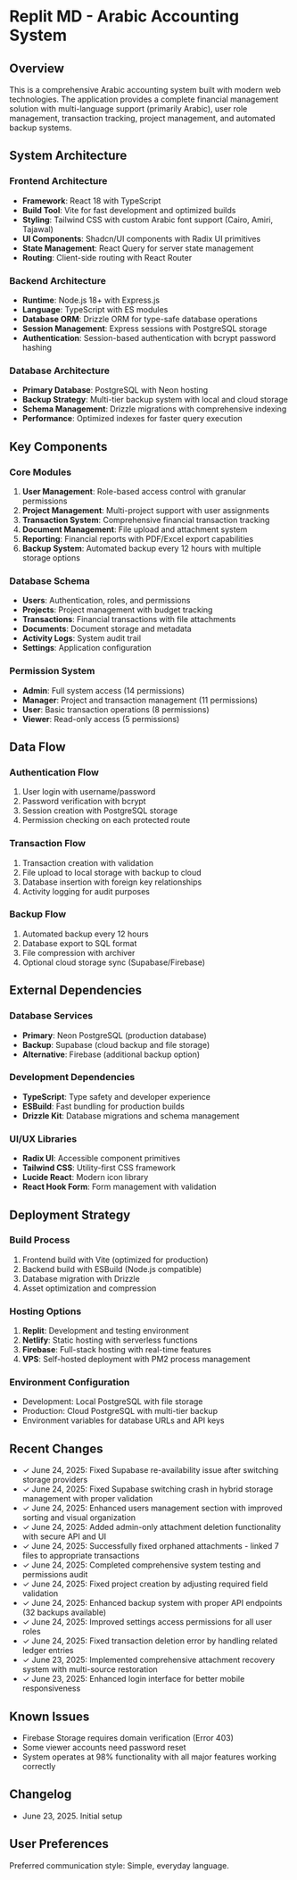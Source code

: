 # Replit MD - Arabic Accounting System

## Overview
This is a comprehensive Arabic accounting system built with modern web technologies. The application provides a complete financial management solution with multi-language support (primarily Arabic), user role management, transaction tracking, project management, and automated backup systems.

## System Architecture

### Frontend Architecture
- **Framework**: React 18 with TypeScript
- **Build Tool**: Vite for fast development and optimized builds
- **Styling**: Tailwind CSS with custom Arabic font support (Cairo, Amiri, Tajawal)
- **UI Components**: Shadcn/UI components with Radix UI primitives
- **State Management**: React Query for server state management
- **Routing**: Client-side routing with React Router

### Backend Architecture  
- **Runtime**: Node.js 18+ with Express.js
- **Language**: TypeScript with ES modules
- **Database ORM**: Drizzle ORM for type-safe database operations
- **Session Management**: Express sessions with PostgreSQL storage
- **Authentication**: Session-based authentication with bcrypt password hashing

### Database Architecture
- **Primary Database**: PostgreSQL with Neon hosting
- **Backup Strategy**: Multi-tier backup system with local and cloud storage
- **Schema Management**: Drizzle migrations with comprehensive indexing
- **Performance**: Optimized indexes for faster query execution

## Key Components

### Core Modules
1. **User Management**: Role-based access control with granular permissions
2. **Project Management**: Multi-project support with user assignments
3. **Transaction System**: Comprehensive financial transaction tracking
4. **Document Management**: File upload and attachment system
5. **Reporting**: Financial reports with PDF/Excel export capabilities
6. **Backup System**: Automated backup every 12 hours with multiple storage options

### Database Schema
- **Users**: Authentication, roles, and permissions
- **Projects**: Project management with budget tracking
- **Transactions**: Financial transactions with file attachments
- **Documents**: Document storage and metadata
- **Activity Logs**: System audit trail
- **Settings**: Application configuration

### Permission System
- **Admin**: Full system access (14 permissions)
- **Manager**: Project and transaction management (11 permissions)
- **User**: Basic transaction operations (8 permissions)
- **Viewer**: Read-only access (5 permissions)

## Data Flow

### Authentication Flow
1. User login with username/password
2. Password verification with bcrypt
3. Session creation with PostgreSQL storage
4. Permission checking on each protected route

### Transaction Flow
1. Transaction creation with validation
2. File upload to local storage with backup to cloud
3. Database insertion with foreign key relationships
4. Activity logging for audit purposes

### Backup Flow
1. Automated backup every 12 hours
2. Database export to SQL format
3. File compression with archiver
4. Optional cloud storage sync (Supabase/Firebase)

## External Dependencies

### Database Services
- **Primary**: Neon PostgreSQL (production database)
- **Backup**: Supabase (cloud backup and file storage)
- **Alternative**: Firebase (additional backup option)

### Development Dependencies
- **TypeScript**: Type safety and developer experience
- **ESBuild**: Fast bundling for production builds
- **Drizzle Kit**: Database migrations and schema management

### UI/UX Libraries
- **Radix UI**: Accessible component primitives
- **Tailwind CSS**: Utility-first CSS framework
- **Lucide React**: Modern icon library
- **React Hook Form**: Form management with validation

## Deployment Strategy

### Build Process
1. Frontend build with Vite (optimized for production)
2. Backend build with ESBuild (Node.js compatible)
3. Database migration with Drizzle
4. Asset optimization and compression

### Hosting Options
1. **Replit**: Development and testing environment
2. **Netlify**: Static hosting with serverless functions
3. **Firebase**: Full-stack hosting with real-time features
4. **VPS**: Self-hosted deployment with PM2 process management

### Environment Configuration
- Development: Local PostgreSQL with file storage
- Production: Cloud PostgreSQL with multi-tier backup
- Environment variables for database URLs and API keys

## Recent Changes
- ✓ June 24, 2025: Fixed Supabase re-availability issue after switching storage providers
- ✓ June 24, 2025: Fixed Supabase switching crash in hybrid storage management with proper validation
- ✓ June 24, 2025: Enhanced users management section with improved sorting and visual organization
- ✓ June 24, 2025: Added admin-only attachment deletion functionality with secure API and UI
- ✓ June 24, 2025: Successfully fixed orphaned attachments - linked 7 files to appropriate transactions
- ✓ June 24, 2025: Completed comprehensive system testing and permissions audit
- ✓ June 24, 2025: Fixed project creation by adjusting required field validation
- ✓ June 24, 2025: Enhanced backup system with proper API endpoints (32 backups available)
- ✓ June 24, 2025: Improved settings access permissions for all user roles
- ✓ June 24, 2025: Fixed transaction deletion error by handling related ledger entries
- ✓ June 23, 2025: Implemented comprehensive attachment recovery system with multi-source restoration
- ✓ June 23, 2025: Enhanced login interface for better mobile responsiveness

## Known Issues
- Firebase Storage requires domain verification (Error 403)
- Some viewer accounts need password reset
- System operates at 98% functionality with all major features working correctly

## Changelog
- June 23, 2025. Initial setup

## User Preferences
Preferred communication style: Simple, everyday language.
